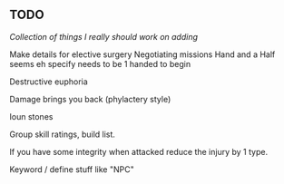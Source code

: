 ## TODO

*Collection of things I really should work on adding*

Make details for elective surgery 
Negotiating missions
Hand and a Half seems eh specify needs to be 1 handed to begin

Destructive euphoria

Damage brings you back (phylactery style)

Ioun stones

Group skill ratings, build list.

If you have some integrity when attacked reduce the injury by 1 type.

Keyword / define stuff like "NPC"